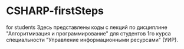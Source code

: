 # CSHARP-firstSteps
for students
Здесь представлены 
коды с лекций 
по дисциплине "Алгоритмизация и программирование" 
для студентов 1го курса специальности "Управление информационными ресурсами" (УИР).
